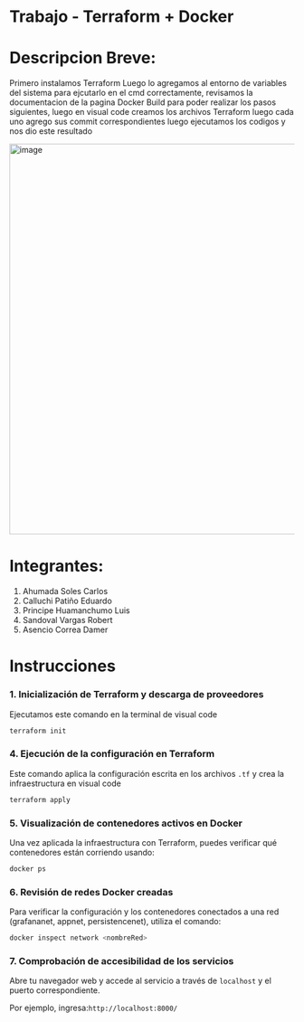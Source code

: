 # Trabajo - Terraform + Docker

# Descripcion Breve:
Primero instalamos Terraform Luego lo agregamos al entorno de variables del sistema para ejcutarlo en el cmd correctamente, revisamos la documentacion de la 
pagina Docker Build para poder realizar los pasos siguientes, luego en visual code creamos los archivos Terraform luego cada uno agrego sus commit correspondientes
luego ejecutamos los codigos y nos dio este resultado

<img width="1241" height="691" alt="image" src="https://github.com/user-attachments/assets/6fd4003f-fe07-4a4d-b2d3-cedee624e9b2" />


# Integrantes:

1. Ahumada Soles Carlos
2. Calluchi Patiño  Eduardo
3. Principe Huamanchumo Luis
4. Sandoval Vargas Robert
5. Asencio Correa Damer

# Instrucciones

### 1. Inicialización de Terraform y descarga de proveedores

Ejecutamos este comando en la terminal de visual code

```bash
terraform init
```

### 4. Ejecución de la configuración en Terraform

Este comando aplica la configuración escrita en los archivos `.tf` y crea la infraestructura en visual code

```bash
terraform apply
```

### 5. Visualización de contenedores activos en Docker

Una vez aplicada la infraestructura con Terraform, puedes verificar qué contenedores están corriendo usando:

```bash
docker ps
```
### 6. Revisión de redes Docker creadas

Para verificar la configuración y los contenedores conectados a una red (grafananet, appnet, persistencenet), utiliza el comando:

```bash
docker inspect network <nombreRed>
```
### 7. Comprobación de accesibilidad de los servicios

Abre tu navegador web y accede al servicio a través de `localhost` y el puerto correspondiente.

Por ejemplo, ingresa:`http://localhost:8000/`

